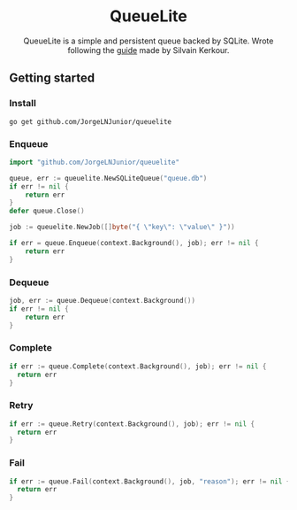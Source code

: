 <div align="center">

# QueueLite

QueueLite is a simple and persistent queue backed by SQLite. Wrote following the [guide](https://kerkour.com/sqlite-for-servers) made by Silvain Kerkour.

</div>

## Getting started

### Install

```
go get github.com/JorgeLNJunior/queuelite
```

### Enqueue

```go
import "github.com/JorgeLNJunior/queuelite"

queue, err := queuelite.NewSQLiteQueue("queue.db")
if err != nil {
	return err
}
defer queue.Close()

job := queuelite.NewJob([]byte("{ \"key\": \"value\" }"))

if err = queue.Enqueue(context.Background(), job); err != nil {
	return err
}
```

### Dequeue

```go
job, err := queue.Dequeue(context.Background())
if err != nil {
	return err
}
```

### Complete

```go
if err := queue.Complete(context.Background(), job); err != nil {
  return err
}
```

### Retry

```go
if err := queue.Retry(context.Background(), job); err != nil {
  return err
}
```

### Fail

```go
if err := queue.Fail(context.Background(), job, "reason"); err != nil {
  return err
}
```
